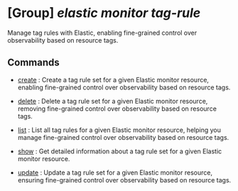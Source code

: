 # [Group] _elastic monitor tag-rule_

Manage tag rules with Elastic, enabling fine-grained control over observability based on resource tags.

## Commands

- [create](/Commands/elastic/monitor/tag-rule/_create.md)
: Create a tag rule set for a given Elastic monitor resource, enabling fine-grained control over observability based on resource tags.

- [delete](/Commands/elastic/monitor/tag-rule/_delete.md)
: Delete a tag rule set for a given Elastic monitor resource, removing fine-grained control over observability based on resource tags.

- [list](/Commands/elastic/monitor/tag-rule/_list.md)
: List all tag rules for a given Elastic monitor resource, helping you manage fine-grained control over observability based on resource tags.

- [show](/Commands/elastic/monitor/tag-rule/_show.md)
: Get detailed information about a tag rule set for a given Elastic monitor resource.

- [update](/Commands/elastic/monitor/tag-rule/_update.md)
: Update a tag rule set for a given Elastic monitor resource, ensuring fine-grained control over observability based on resource tags.
